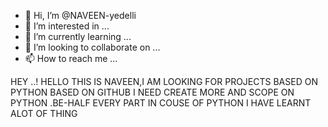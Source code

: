 - 👋 Hi, I’m @NAVEEN-yedelli
- 👀 I’m interested in ...
- 🌱 I’m currently learning ...
- 💞️ I’m looking to collaborate on ...
- 📫 How to reach me ...

<!---
NAVEEN-yedelli/NAVEEN-yedelli is a ✨ special ✨ repository because its `README.md` (this file) appears on your GitHub profile.
You can click the Preview link to take a look at your changes.
--->
HEY ..!
HELLO THIS IS NAVEEN,I AM LOOKING FOR PROJECTS BASED ON PYTHON 
BASED ON GITHUB  I NEED CREATE MORE AND SCOPE ON PYTHON .BE-HALF EVERY PART IN COUSE OF PYTHON I HAVE LEARNT ALOT OF THING
